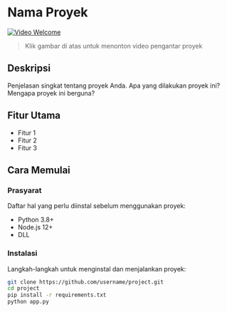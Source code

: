 # Nama Proyek

[![Video Welcome](![17480799531277242324030886613884](https://github.com/user-attachments/assets/6d827d97-23d4-4f48-b55e-e3771c43e033)
)](https://www.youtube.com/watch?v=VIDEO_ID)

> Klik gambar di atas untuk menonton video pengantar proyek

## Deskripsi
Penjelasan singkat tentang proyek Anda. Apa yang dilakukan proyek ini? Mengapa proyek ini berguna?

## Fitur Utama
- Fitur 1
- Fitur 2
- Fitur 3

## Cara Memulai

### Prasyarat
Daftar hal yang perlu diinstal sebelum menggunakan proyek:
- Python 3.8+
- Node.js 12+
- DLL

### Instalasi
Langkah-langkah untuk menginstal dan menjalankan proyek:

```bash
git clone https://github.com/username/project.git
cd project
pip install -r requirements.txt
python app.py

